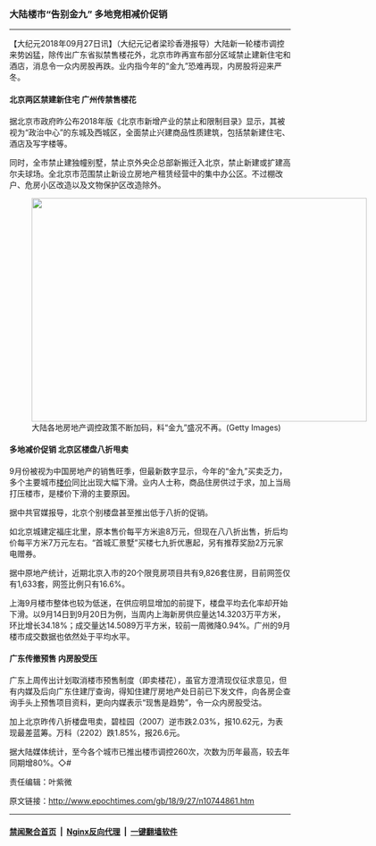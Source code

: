 ### 大陆楼市“告别金九” 多地竞相减价促销
------------------------

<p>【大纪元2018年09月27日讯】（大纪元记者梁珍香港报导）大陆新一轮楼市调控来势凶猛，除传出广东省拟禁售楼花外，北京市昨再宣布部分区域禁止建新住宅和酒店，消息令一众内房股再跌。业内指今年的“金九”恐难再现，内房股将迎来严冬。</p>
<h4>北京两区禁建新住宅 广州传禁售楼花</h4>
<p>据北京市政府昨公布2018年版《北京市新增产业的禁止和限制目录》显示，其被视为“政治中心”的东城及西城区，全面禁止兴建商品性质建筑，包括禁新建住宅、酒店及写字楼等。</p>
<p>同时，全市禁止建独幢别墅，禁止京外央企总部新搬迁入北京，禁止新建或扩建高尔夫球场。全北京市范围禁止新设立房地产租赁经营中的集中办公区。不过棚改户、危房小区改造以及文物保护区改造除外。</p>
<figure id="attachment_10744317" style="width: 600px" class="wp-caption aligncenter"><a href="http://i.epochtimes.com/assets/uploads/2018/09/20180927-HUAMING-HONGKONG-02.jpg"><img class="wp-image-10744317" src="http://i.epochtimes.com/assets/uploads/2018/09/20180927-HUAMING-HONGKONG-02.jpg" alt="" width="600" height="400" /></a><figcaption class="wp-caption-text">大陆各地房地产调控政策不断加码，料“金九”盛况不再。(Getty Images)</figcaption></figure>
<h4>多地减价促销 北京区楼盘八折甩卖</h4>
<p>9月份被视为中国房地产的销售旺季，但最新数字显示，今年的“金九”买卖乏力，多个主要城市<a href="http://www.epochtimes.com/gb/tag/%E6%A5%BC%E4%BB%B7.html">楼价</a>同比出现大幅下滑。业内人士称，商品住房供过于求，加上当局打压楼市，是楼价下滑的主要原因。</p>
<p>据中共官媒报导，北京个别楼盘甚至推出低于八折的促销。</p>
<p>如北京城建定福庄北里，原本售价每平方米逾8万元，但现在八八折出售，折后均价每平方米7万元左右。“首城汇景墅”买楼七九折优惠起，另有推荐奖励2万元家电赠券。</p>
<p>据中原地产统计，近期北京入市的20个限竞房项目共有9,826套住房，目前网签仅有1,633套，网签比例只有16.6%。</p>
<p>上海9月楼市整体也较为低迷，在供应明显增加的前提下，楼盘平均去化率却开始下滑。以9月14日到9月20日为例，当周内上海新房供应量达14.3203万平方米，环比增长34.18%；成交量达14.5089万平方米，较前一周微降0.94%。广州的9月楼市成交数据也依然处于平均水平。</p>
<h4>广东传撤预售 内房股受压</h4>
<p>广东上周传出计划取消楼市预售制度（即卖楼花），虽官方澄清现仅征求意见，但有内媒及后向广东住建厅查询，得知住建厅房地产处日前已下发文件，向各房企查询手头上预售项目资料，更向内媒表示“现售是趋势”，令一众内房股受沽。</p>
<p>加上北京昨传八折楼盘甩卖，碧桂园（2007）逆市跌2.03%，报10.62元，为表现最差蓝筹。万科（2202）跌1.85%，报26.6元。</p>
<p>据大陆媒体统计，至今各个城市已推出楼市调控260次，次数为历年最高，较去年同期增80%。◇#</p>
<p>责任编辑：叶紫微</p>

原文链接：http://www.epochtimes.com/gb/18/9/27/n10744861.htm


------------------------
#### [禁闻聚合首页](https://github.com/gfw-breaker/banned-news/blob/master/README.md) &nbsp;|&nbsp; [Nginx反向代理](https://github.com/gfw-breaker/open-proxy/blob/master/README.md) &nbsp;|&nbsp; [一键翻墙软件](https://github.com/gfw-breaker/nogfw/blob/master/README.md)